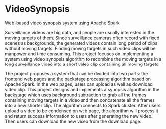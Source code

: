 # VideoSynopsis
Web-based video synopsis system using Apache Spark

Surveillance videos are big data, and people are usually interested in the moving targets of them. Since surveillance cameras often record with fixed scenes as backgrounds, the generated videos contain long period of clips without moving targets. Finding moving targets in such video clips will be manpower and time consuming. This project focuses on implementing a system using video synopsis algorithm to recombine the moving targets in a long surveillance video into a short video clip containing all moving targets.

The project proposes a system that can be divided into two parts: the frontend web pages and the backstage processing algorithm based on Apache Spark. In the web pages, users can upload as well as download video clip. This project designs and implements a synopsis algorithm in the backstage which uses background subtraction to grab all the frames containing moving targets in a video and then concatenate all the frames into a new shorter clip. The algorithm connects to Spark cluster. After users upload a video to be condensed on web page, the algorithm will process it and return success information to users after generating the new video. Then users can download the new video from the download page.

